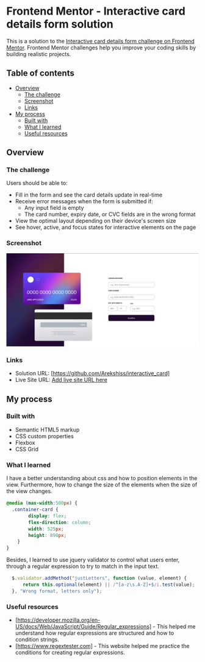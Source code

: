 # Frontend Mentor - Interactive card details form solution

This is a solution to the [Interactive card details form challenge on Frontend Mentor](https://www.frontendmentor.io/challenges/interactive-card-details-form-XpS8cKZDWw). Frontend Mentor challenges help you improve your coding skills by building realistic projects. 

## Table of contents

- [Overview](#overview)
  - [The challenge](#the-challenge)
  - [Screenshot](#screenshot)
  - [Links](#links)
- [My process](#my-process)
  - [Built with](#built-with)
  - [What I learned](#what-i-learned)
  - [Useful resources](#useful-resources)


## Overview

### The challenge

Users should be able to:

- Fill in the form and see the card details update in real-time
- Receive error messages when the form is submitted if:
  - Any input field is empty
  - The card number, expiry date, or CVC fields are in the wrong format
- View the optimal layout depending on their device's screen size
- See hover, active, and focus states for interactive elements on the page

### Screenshot

![](./images/Screenshot.jpg)

### Links

- Solution URL: [https://github.com/Arekshiss/interactive_card]
- Live Site URL: [Add live site URL here](https://your-live-site-url.com)

## My process

### Built with

- Semantic HTML5 markup
- CSS custom properties
- Flexbox
- CSS Grid


### What I learned

I have a better understanding about css and how to position elements in the view. Furthermore, how to change the size of the elements when the size of the view changes.


```css
@media (max-width:500px) {
  .container-card {
        display: flex;
        flex-direction: column;
        width: 525px;
        height: 890px;
    }
}
```

Besides, I learned to use jquery validator to control what users enter, through a regular expression to try to match in the input text.

```js
  $.validator.addMethod("justLetters", function (value, element) {
      return this.optional(element) || /^[a-z\s.A-Z]+$/i.test(value);
  }, "Wrong format, letters only");
```

### Useful resources

- [https://developer.mozilla.org/en-US/docs/Web/JavaScript/Guide/Regular_expressions] - This helped me understand how regular expressions are structured and how to condition strings.
- [https://www.regextester.com] - This website helped me practice the conditions for creating regular expressions.
